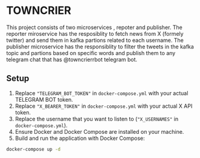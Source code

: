 # TOWNCRIER

This project consists of two microservices , repoter and publisher. The reporter miroservice has the resposiblity to fetch news from X (formely twitter) and send them in kafka partions related to each username. The publisher microservice has the responsiblity to filter the tweets in the kafka topic and partions based on specific words and publish them to any telegram chat that has @towncrierrbot telegram bot.

## Setup

1. Replace `"TELEGRAM_BOT_TOKEN"` in `docker-compose.yml` with your actual TELEGRAM BOT token.
2. Replace `"X_BEARER_TOKEN"` in `docker-compose.yml` with your actual X API token.
3. Replace the username that you want to listen to (`"X_USERNAMES"` in `docker-compose.yml`).
4. Ensure Docker and Docker Compose are installed on your machine.
5. Build and run the application with Docker Compose:

```sh
docker-compose up -d
